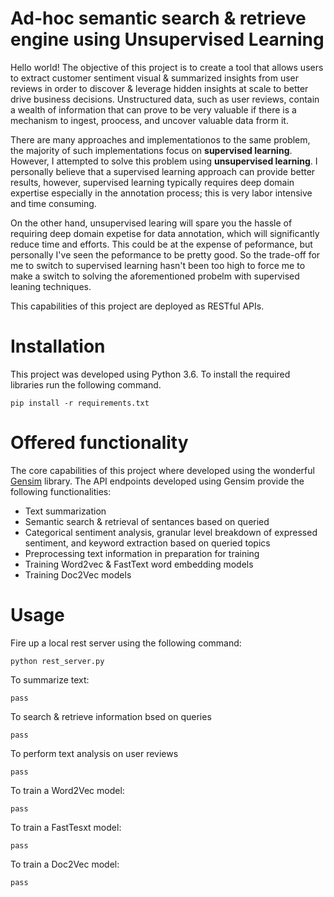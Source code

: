 # Ad-hoc semantic search & retrieve engine using Unsupervised Learning

Hello world! The objective of this project is to create a tool that allows users to extract customer sentiment visual & summarized insights from user reviews in order to discover & leverage hidden insights at scale to better drive business decisions. Unstructured data, such as user reviews, contain a wealth of information that can prove to be very valuable if there is a mechanism to ingest, proocess, and uncover valuable data frorm it.

There are many approaches and implementationos to the same problem, the majority of such implementations focus on **supervised learning**. However, I attempted to solve this problem using **unsupervised learning**. I personally believe that a supervised learning approach can provide better results, however, supervised learning typically requires deep domain expertise especially in the annotation process; this is very labor intensive and time consuming. 

On the other hand, unsupervised learing will spare you the hassle of requiring deep domain expetise for data annotation, which will significantly reduce time and efforts. This could be at the expense of peformance, but personally I've seen the peformance to be pretty good. So the trade-off for me to switch to supervised learning hasn't been too high to force me to make a switch to solving the aforementioned probelm with supervised leaning techniques.

This capabilities of this project are deployed as RESTful APIs.

# Installation

This project was developed using Python 3.6. To install the required libraries run the following command.

```
pip install -r requirements.txt
```

# Offered functionality

The core capabilities of this project where developed using the wonderful [Gensim] library. The API endpoints developed using Gensim provide the following functionalities:

* Text summarization
* Semantic search & retrieval of sentances based on queried
* Categorical sentiment analysis, granular level breakdown of expressed sentiment, and keyword extraction based on queried topics
* Preprocessing text information in preparation for training
* Training Word2vec & FastText word embedding models
* Training Doc2Vec models

# Usage

Fire up a local rest server using the following command:
```
python rest_server.py
```

To summarize text:
```
pass
```

To search & retrieve information bsed on queries
```
pass
```

To perform text analysis on user reviews
```
pass
```

To train a Word2Vec model:
```
pass
```

To train a FastTesxt model:
```
pass
```

To train a Doc2Vec model:
```
pass
```


[Gensim]: https://radimrehurek.com/gensim/
